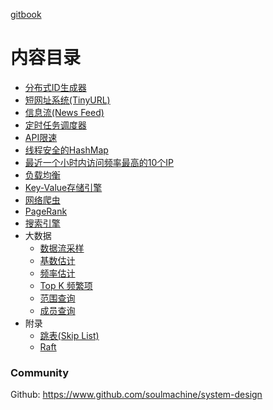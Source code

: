 [gitbook](https://soulmachine.gitbooks.io/system-design/content/cn/top-k-frequent-ip-in-one-hour.html)

# 内容目录

- [分布式ID生成器](https://soulmachine.gitbooks.io/system-design/content/cn/distributed-id-generator.html)
- [短网址系统(TinyURL)](https://soulmachine.gitbooks.io/system-design/content/cn/tinyurl.html)
- [信息流(News Feed)](https://soulmachine.gitbooks.io/system-design/content/cn/news-feed.html)
- [定时任务调度器](https://soulmachine.gitbooks.io/system-design/content/cn/task-scheduler.html)
- [API限速](https://soulmachine.gitbooks.io/system-design/content/cn/api-rate-limiting.html)
- [线程安全的HashMap](https://soulmachine.gitbooks.io/system-design/content/cn/hashmap.html)
- [最近一个小时内访问频率最高的10个IP](https://soulmachine.gitbooks.io/system-design/content/cn/top-k-frequent-ip-in-one-hour.html)
- [负载均衡](https://soulmachine.gitbooks.io/system-design/content/cn/load-balancer.html)
- [Key-Value存储引擎](https://soulmachine.gitbooks.io/system-design/content/cn/key-value-store.html)
- [网络爬虫](https://soulmachine.gitbooks.io/system-design/content/cn/crawler.html)
- [PageRank](https://soulmachine.gitbooks.io/system-design/content/cn/pagerank.html)
- [搜索引擎](https://soulmachine.gitbooks.io/system-design/content/cn/search-engine.html)
- 大数据
  - [数据流采样](https://soulmachine.gitbooks.io/system-design/content/cn/bigdata/data-stream-sampling.html)
  - [基数估计](https://soulmachine.gitbooks.io/system-design/content/cn/bigdata/cardinality-estimation.html)
  - [频率估计](https://soulmachine.gitbooks.io/system-design/content/cn/bigdata/frequency-estimation.html)
  - [Top K 频繁项](https://soulmachine.gitbooks.io/system-design/content/cn/bigdata/heavy-hitters.html)
  - [范围查询](https://soulmachine.gitbooks.io/system-design/content/cn/bigdata/range-query.html)
  - [成员查询](https://soulmachine.gitbooks.io/system-design/content/cn/bigdata/membership-query.html)
- 附录
  - [跳表(Skip List)](https://soulmachine.gitbooks.io/system-design/content/cn/appendix/skip-list.html)
  - [Raft](https://soulmachine.gitbooks.io/system-design/content/cn/appendix/raft.html)

### Community

Github: https://www.github.com/soulmachine/system-design